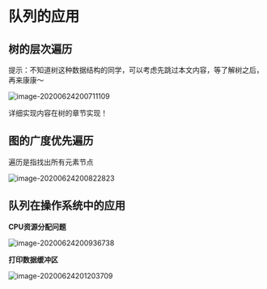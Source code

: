 # 队列的应用

## 树的层次遍历

提示：不知道树这种数据结构的同学，可以考虑先跳过本文内容，等了解树之后，再来康康～

![image-20200624200711109](https://tva1.sinaimg.cn/large/007S8ZIlly1gg3mwnobv8j30y20fwjxo.jpg)

详细实现内容在树的章节实现！

## 图的广度优先遍历

遍历是指找出所有元素节点

![image-20200624200822823](https://tva1.sinaimg.cn/large/007S8ZIlly1gg3mxvo8h6j30x40dmn1j.jpg)

## 队列在操作系统中的应用

**CPU资源分配问题**

![image-20200624200936738](https://tva1.sinaimg.cn/large/007S8ZIlly1gg3mz62g39j30wz0exn4l.jpg)

**打印数据缓冲区**

![image-20200624201203709](https://tva1.sinaimg.cn/large/007S8ZIlly1gg3n1pslqoj30mn0cuq69.jpg)

